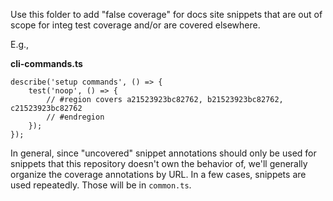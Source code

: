 Use this folder to add "false coverage" for docs site snippets that are out of scope for integ test coverage and/or are covered elsewhere.

E.g.,

**cli-commands.ts**

```
describe('setup commands', () => {
    test('noop', () => {
        // #region covers a21523923bc82762, b21523923bc82762, c21523923bc82762
        // #endregion
    });
});
```

In general, since "uncovered" snippet annotations should only be used for snippets that this repository doesn't own the behavior of, we'll generally organize the coverage annotations by URL. In a few cases, snippets are used repeatedly. Those will be in `common.ts`.
